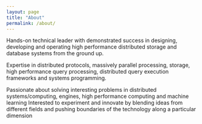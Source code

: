 ```yaml
---
layout: page
title: "About"
permalink: /about/
---
```


Hands-on technical leader with demonstrated success in designing, developing and operating high performance distributed storage and database systems from the ground up.

Expertise in distributed protocols, massively parallel processing, storage, high performance query processing, distributed query execution frameworks and systems programming.

Passionate about solving interesting problems in distributed systems/computing, engines, high performance computing and machine learning
Interested to experiment and innovate by blending ideas from different fields and pushing boundaries of the technology along a particular dimension
